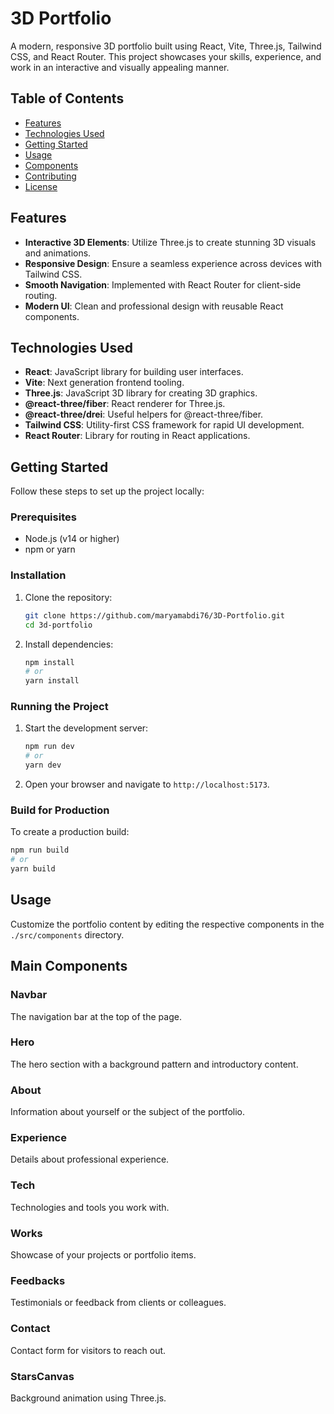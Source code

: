 # 3D Portfolio

A modern, responsive 3D portfolio built using React, Vite, Three.js, Tailwind CSS, and React Router. This project showcases your skills, experience, and work in an interactive and visually appealing manner.

## Table of Contents

- [Features](#features)
- [Technologies Used](#technologies-used)
- [Getting Started](#getting-started)
- [Usage](#usage)
- [Components](#components)
- [Contributing](#contributing)
- [License](#license)

## Features

- **Interactive 3D Elements**: Utilize Three.js to create stunning 3D visuals and animations.
- **Responsive Design**: Ensure a seamless experience across devices with Tailwind CSS.
- **Smooth Navigation**: Implemented with React Router for client-side routing.
- **Modern UI**: Clean and professional design with reusable React components.

## Technologies Used

- **React**: JavaScript library for building user interfaces.
- **Vite**: Next generation frontend tooling.
- **Three.js**: JavaScript 3D library for creating 3D graphics.
- **@react-three/fiber**: React renderer for Three.js.
- **@react-three/drei**: Useful helpers for @react-three/fiber.
- **Tailwind CSS**: Utility-first CSS framework for rapid UI development.
- **React Router**: Library for routing in React applications.

## Getting Started

Follow these steps to set up the project locally:

### Prerequisites

- Node.js (v14 or higher)
- npm or yarn

### Installation

1. Clone the repository:

   ```sh
   git clone https://github.com/maryamabdi76/3D-Portfolio.git
   cd 3d-portfolio
   ```

2. Install dependencies:
   ```sh
   npm install
   # or
   yarn install
   ```

### Running the Project

1. Start the development server:

   ```sh
   npm run dev
   # or
   yarn dev
   ```

2. Open your browser and navigate to `http://localhost:5173`.

### Build for Production

To create a production build:

```sh
npm run build
# or
yarn build
```

## Usage

Customize the portfolio content by editing the respective components in the `./src/components` directory.

## Main Components

### Navbar

The navigation bar at the top of the page.

### Hero

The hero section with a background pattern and introductory content.

### About

Information about yourself or the subject of the portfolio.

### Experience

Details about professional experience.

### Tech

Technologies and tools you work with.

### Works

Showcase of your projects or portfolio items.

### Feedbacks

Testimonials or feedback from clients or colleagues.

### Contact

Contact form for visitors to reach out.

### StarsCanvas

Background animation using Three.js.
